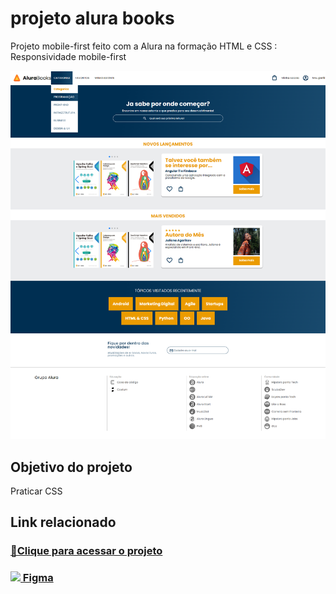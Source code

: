 # projeto alura books
 Projeto mobile-first feito com a Alura na formação HTML e CSS : Responsividade mobile-first

![Alura Book Preview](./img/preview.png)

## Objetivo do projeto
Praticar CSS

## Link relacionado
### [🔗Clique para acessar o projeto](https://swaveng.github.io/projeto-alura-books/)

 [<h3><img src="https://cdn-icons-png.flaticon.com/512/5968/5968705.png" width="30px">
 Figma</h3>](https://www.figma.com/file/sSMbIqKaGBd66Y8roxTk2p/AluraBooks)
